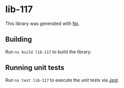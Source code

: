 # lib-117

This library was generated with [Nx](https://nx.dev).

## Building

Run `nx build lib-117` to build the library.

## Running unit tests

Run `nx test lib-117` to execute the unit tests via [Jest](https://jestjs.io).
